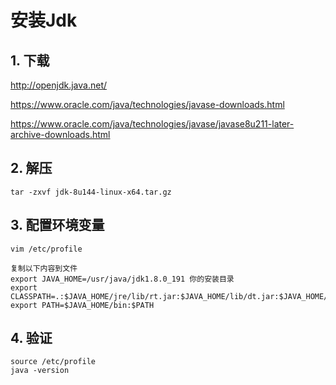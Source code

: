 # 安装Jdk
## 1. 下载
http://openjdk.java.net/

https://www.oracle.com/java/technologies/javase-downloads.html

https://www.oracle.com/java/technologies/javase/javase8u211-later-archive-downloads.html
## 2. 解压
```
tar -zxvf jdk-8u144-linux-x64.tar.gz
```
## 3. 配置环境变量
```
vim /etc/profile
```
```
复制以下内容到文件
export JAVA_HOME=/usr/java/jdk1.8.0_191 你的安装目录
export CLASSPATH=.:$JAVA_HOME/jre/lib/rt.jar:$JAVA_HOME/lib/dt.jar:$JAVA_HOME/lib/tools.jar
export PATH=$JAVA_HOME/bin:$PATH
```
## 4. 验证
```
source /etc/profile
java -version
```